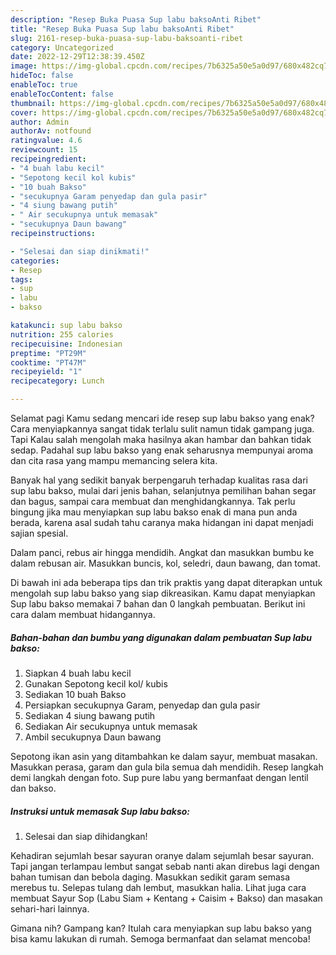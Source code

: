```yaml
---
description: "Resep Buka Puasa Sup labu baksoAnti Ribet"
title: "Resep Buka Puasa Sup labu baksoAnti Ribet"
slug: 2161-resep-buka-puasa-sup-labu-baksoanti-ribet
category: Uncategorized
date: 2022-12-29T12:38:39.450Z
image: https://img-global.cpcdn.com/recipes/7b6325a50e5a0d97/680x482cq70/sup-labu-bakso-foto-resep-utama.jpg
hideToc: false
enableToc: true
enableTocContent: false
thumbnail: https://img-global.cpcdn.com/recipes/7b6325a50e5a0d97/680x482cq70/sup-labu-bakso-foto-resep-utama.jpg
cover: https://img-global.cpcdn.com/recipes/7b6325a50e5a0d97/680x482cq70/sup-labu-bakso-foto-resep-utama.jpg
author: Admin
authorAv: notfound
ratingvalue: 4.6
reviewcount: 15
recipeingredient:
- "4 buah labu kecil"
- "Sepotong kecil kol kubis"
- "10 buah Bakso"
- "secukupnya Garam penyedap dan gula pasir"
- "4 siung bawang putih"
- " Air secukupnya untuk memasak"
- "secukupnya Daun bawang"
recipeinstructions:

- "Selesai dan siap dinikmati!"
categories:
- Resep
tags:
- sup
- labu
- bakso

katakunci: sup labu bakso 
nutrition: 255 calories
recipecuisine: Indonesian
preptime: "PT29M"
cooktime: "PT47M"
recipeyield: "1"
recipecategory: Lunch

---
```



Selamat pagi Kamu sedang mencari ide resep sup labu bakso yang enak? Cara menyiapkannya sangat tidak terlalu sulit namun tidak gampang juga. Tapi Kalau salah mengolah maka hasilnya akan hambar dan bahkan tidak sedap. Padahal sup labu bakso yang enak seharusnya mempunyai aroma dan cita rasa yang mampu memancing selera kita.


Banyak hal yang sedikit banyak berpengaruh terhadap kualitas rasa dari sup labu bakso, mulai dari jenis bahan, selanjutnya pemilihan bahan segar dan bagus, sampai cara membuat dan menghidangkannya. Tak perlu bingung jika mau menyiapkan sup labu bakso enak di mana pun anda berada, karena asal sudah tahu caranya maka hidangan ini dapat menjadi sajian spesial.

Dalam panci, rebus air hingga mendidih. Angkat dan masukkan bumbu ke dalam rebusan air. Masukkan buncis, kol, seledri, daun bawang, dan tomat.


Di bawah ini ada beberapa tips dan trik praktis yang dapat diterapkan untuk mengolah sup labu bakso yang siap dikreasikan. Kamu dapat menyiapkan Sup labu bakso memakai 7 bahan dan 0 langkah pembuatan. Berikut ini cara dalam membuat hidangannya.

<!--inarticleads1-->

##### Bahan-bahan dan bumbu yang digunakan dalam pembuatan Sup labu bakso:

1. Siapkan 4 buah labu kecil
1. Gunakan Sepotong kecil kol/ kubis
1. Sediakan 10 buah Bakso
1. Persiapkan secukupnya Garam, penyedap dan gula pasir
1. Sediakan 4 siung bawang putih
1. Sediakan  Air secukupnya untuk memasak
1. Ambil secukupnya Daun bawang


Sepotong ikan asin yang ditambahkan ke dalam sayur, membuat masakan. Masukkan perasa, garam dan gula bila semua dah mendidih. Resep langkah demi langkah dengan foto. Sup pure labu yang bermanfaat dengan lentil dan bakso. 

<!--inarticleads2-->

##### Instruksi untuk memasak Sup labu bakso:


1. Selesai dan siap dihidangkan!

Kehadiran sejumlah besar sayuran oranye dalam sejumlah besar sayuran. Tapi jangan terlampau lembut sangat sebab nanti akan direbus lagi dengan bahan tumisan dan bebola daging. Masukkan sedikit garam semasa merebus tu. Selepas tulang dah lembut, masukkan halia. Lihat juga cara membuat Sayur Sop (Labu Siam + Kentang + Caisim + Bakso) dan masakan sehari-hari lainnya. 

Gimana nih? Gampang kan? Itulah cara menyiapkan sup labu bakso yang bisa kamu lakukan di rumah. Semoga bermanfaat dan selamat mencoba!
